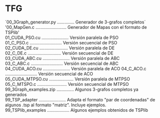 # TFG

´00_3Graph_generator.py .............. Generador de 3-grafos completos´  
'00_MapGen.c ......................... Generador de Mapas con el formato de TSPlib'  
01_CUDA_PSO.cu ...................... Versión paralela de PSO  
01_C_PSO.c .......................... Versión secuencial de PSO  
02_CUDA_DE.cu ....................... Versión paralela de DE  
02_C_DE.c ........................... Versión secuencial de DE  
03_CUDA_ABC.cu ...................... Versión paralela de ABC  
03_C_ABC.c .......................... Versión secuencial de ABC  
04_CUDA_ACO.cu ...................... Versión paralela de ACO 
04_C_ACO.c .......................... Versión secuencial de ACO  
05_CUDA_MTPSO.cu .................... Versión paralela de MTPSO  
05_C_MTSPO.c ........................ Versión secuencial de MTPSO  
99_3Graph_examples.zip .............. Algunos 3-grafos completos ya generados  
99_TSP_adapter ...................... Adapta el formato "par de coordenadas" de algunos .tsp al formato "matriz". Incluye ejemplos.  
99_TSPlib_examples .................. Algunos ejemplos obtenidos de TSPlib  

